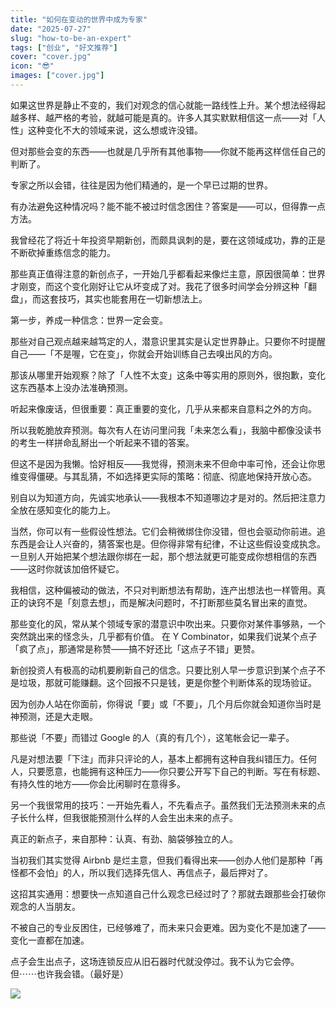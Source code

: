 ```yaml
---
title: "如何在变动的世界中成为专家"
date: "2025-07-27"
slug: "how-to-be-an-expert"
tags: ["创业", "好文推荐"]
cover: "cover.jpg"
icon: "😎"
images: ["cover.jpg"]
---
```

如果这世界是静止不变的，我们对观念的信心就能一路线性上升。某个想法经得起越多样、越严格的考验，就越可能是真的。许多人其实默默相信这一点——对「人性」这种变化不大的领域来说，这么想或许没错。



但对那些会变的东西——也就是几乎所有其他事物——你就不能再这样信任自己的判断了。



专家之所以会错，往往是因为他们精通的，是一个早已过期的世界。



有办法避免这种情况吗？能不能不被过时信念困住？答案是——可以，但得靠一点方法。



我曾经花了将近十年投资早期新创，而颇具讽刺的是，要在这领域成功，靠的正是不断砍掉重练信念的能力。



那些真正值得注意的新创点子，一开始几乎都看起来像烂主意，原因很简单：世界才刚变，而这个变化刚好让它从坏变成了对。我花了很多时间学会分辨这种「翻盘」，而这套技巧，其实也能套用在一切新想法上。



第一步，养成一种信念：世界一定会变。



那些对自己观点越来越笃定的人，潜意识里其实是认定世界静止。只要你不时提醒自己——「不是喔，它在变」，你就会开始训练自己去嗅出风的方向。



那该从哪里开始观察？除了「人性不太变」这条中等实用的原则外，很抱歉，变化这东西基本上没办法准确预测。



听起来像废话，但很重要：真正重要的变化，几乎从来都来自意料之外的方向。



所以我乾脆放弃预测。每次有人在访问里问我「未来怎么看」，我脑中都像没读书的考生一样拼命乱掰出一个听起来不错的答案。



但这不是因为我懒。恰好相反——我觉得，预测未来不但命中率可怜，还会让你思维变得僵硬。与其乱猜，不如选择更实际的策略：彻底、彻底地保持开放心态。



别自以为知道方向，先诚实地承认——我根本不知道哪边才是对的。然后把注意力全放在感知变化的能力上。



当然，你可以有一些假设性想法。它们会稍微绑住你没错，但也会驱动你前进。追东西是会让人兴奋的，猜答案也是。但你得非常有纪律，不让这些假设变成执念。
一旦别人开始把某个想法跟你绑在一起，那个想法就更可能变成你想相信的东西——这时你就该加倍怀疑它。



我相信，这种偏被动的做法，不只对判断想法有帮助，连产出想法也一样管用。真正的诀窍不是「刻意去想」，而是解决问题时，不打断那些莫名冒出来的直觉。



那些变化的风，常从某个领域专家的潜意识中吹出来。只要你对某件事够熟，一个突然跳出来的怪念头，几乎都有价值。
在 Y Combinator，如果我们说某个点子「疯了点」，那通常是称赞——搞不好还比「这点子不错」更赞。



新创投资人有极高的动机要刷新自己的信念。只要比别人早一步意识到某个点子不是垃圾，那就可能赚翻。这个回报不只是钱，更是你整个判断体系的现场验证。



因为创办人站在你面前，你得说「要」或「不要」，几个月后你就会知道你当时是神预测，还是大走眼。



那些说「不要」而错过 Google 的人（真的有几个），这笔帐会记一辈子。



凡是对想法要「下注」而非只评论的人，基本上都拥有这种自我纠错压力。任何人，只要愿意，也能拥有这种压力——你只要公开写下自己的判断。写在有标题、有持久性的地方——你会比闲聊时在意得多。



另一个我很常用的技巧：一开始先看人，不先看点子。虽然我们无法预测未来的点子长什么样，但我很能预测什么样的人会生出未来的点子。



真正的新点子，来自那种：认真、有劲、脑袋够独立的人。



当初我们其实觉得 Airbnb 是烂主意，但我们看得出来——创办人他们是那种「再怪都不会怕」的人，所以我们选择先信人、再信点子，最后押对了。



这招其实通用：想要快一点知道自己什么观念已经过时了？那就去跟那些会打破你观念的人当朋友。



不被自己的专业反困住，已经够难了，而未来只会更难。因为变化不是加速了——变化一直都在加速。



点子会生出点子，这场连锁反应从旧石器时代就没停过。我不认为它会停。
但⋯⋯也许我会错。（最好是）




![](https://prod-files-secure.s3.us-west-2.amazonaws.com/112d0858-5090-4d34-a606-b75eb8d65fd2/46476355-9cf3-4e99-9b7a-3531bc426380/1000202064.png?X-Amz-Algorithm=AWS4-HMAC-SHA256&X-Amz-Content-Sha256=UNSIGNED-PAYLOAD&X-Amz-Credential=ASIAZI2LB4664FT6AZUR%2F20250809%2Fus-west-2%2Fs3%2Faws4_request&X-Amz-Date=20250809T071247Z&X-Amz-Expires=3600&X-Amz-Security-Token=IQoJb3JpZ2luX2VjEH0aCXVzLXdlc3QtMiJIMEYCIQCE4ZBJ9ArRwq%2FzVqabDhc1J23Nhmsxk1DyrUJnajT2ZAIhALX6GsU1rXy2ym%2Fl8Gcy3VkN%2FmyRuRMJjKHcvn2afv6LKogECLb%2F%2F%2F%2F%2F%2F%2F%2F%2F%2FwEQABoMNjM3NDIzMTgzODA1IgwW70fnfKrhcN216f0q3AOjn8bazQZOe74BoD6geWMEfqdrTB4FNRDSAfO1%2B5Vdu7qlBqvFpyEkuhEstuoXAW6njbnkg%2BvW1EDg3w5iiyAjBIJuHDC64A2zo584XibMtTsBbzyt7SU6FkeICr81jtq2VDOZEmvBfNxleB8GWF98nhEsJUS4rUpkTOf%2BEFEaTHMwByQ5OP5c9Tz83vQCn80O46iEA6AGKCMHfj4dmox%2Bow14KtF6rtzNaxouTrpRtnk3D6V6ihnUFIUxBh1OO0dRtVC%2BLDR%2BM3JSqmrgr2v4F6wdn0XwEhSejFlizMfWCShFNdKOupcEVR4IQALLZIx9jv%2FexuU6O2jlF4WfpwLn%2FWIbobj2Z1NaioODh0qYlQZ6mpG4ektmrYxNZV%2BuXgZ35oGUKOtmhPz1B0JqbGyQngIImgZuSWP%2BeZuUfisTL%2Fj%2F%2FM2bfPH%2F0yb8pY4qRs8De644vp6pAsnk4%2FESELfGPhIBaRQCdDprkA5azCp%2FcRJ6j9icM6OFwQcpV50c6rtnuCxaW1h%2FhN74HNOrXwJhyIvkY4W2UcAbyZJEgC0LmRhEL7vKiC93CJLjxuZnidIdXYfGrl0KxDAXesu5uxzpyLEt7d2lwPhDUwh4qLFYrZTDXIMgBjj2tiN86jDFqtvEBjqkASeVBVqh9GFbkd9q1qXCBvuUWkXb7nhK%2FVPNriu10DLDzBZf93u%2FEJRgKsr7XbFTNnGzxwYd4jM23%2Fs88nQeXpbdVPoDByKqTavsvzng1riIhed42Mn%2B0ScEaztATt1UTvVogErEz6zeWYn9VUSQ0fBko56CB1kWKVB3MHMFNPyxQZFE33Il5bI0SHoLtqHGaWPgjK%2BKhkisKYAI1ob3y9lUOkwB&X-Amz-Signature=0b66d7195b78741087749b942a8559dfdc8bfa7fbe857e03860ffe43bf71f5e2&X-Amz-SignedHeaders=host&x-amz-checksum-mode=ENABLED&x-id=GetObject)

